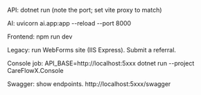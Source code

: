 API: dotnet run (note the port; set vite proxy to match)

AI: uvicorn ai.app:app --reload --port 8000

Frontend: npm run dev

Legacy: run WebForms site (IIS Express). Submit a referral.

Console job: API_BASE=http://localhost:5xxx dotnet run --project CareFlowX.Console

Swagger: show endpoints. http://localhost:5xxx/swagger
